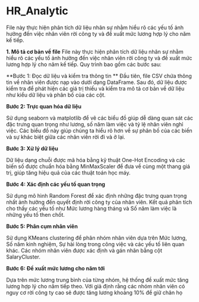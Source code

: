 # HR_Analytic
File này thực hiện phân tích dữ liệu nhân sự nhằm hiểu rõ các yếu tố ảnh hưởng đến việc nhân viên rời công ty và đề xuất mức lương hợp lý cho năm kế tiếp.

**1. Mô tả cơ bản về file**
File này thực hiện phân tích dữ liệu nhân sự nhằm hiểu rõ các yếu tố ảnh hưởng đến việc nhân viên rời công ty và đề xuất mức lương hợp lý cho năm kế tiếp. Quy trình bao gồm các bước sau:

**Bước 1: Đọc dữ liệu và kiểm tra thông tin
**
Đầu tiên, file CSV chứa thông tin về nhân viên được nạp vào dưới dạng DataFrame. Sau đó, dữ liệu được kiểm tra để phát hiện các giá trị thiếu và kiểm tra mô tả cơ bản về dữ liệu như kiểu dữ liệu và phân bố của các cột.

**Bước 2: Trực quan hóa dữ liệu**

Sử dụng seaborn và matplotlib để vẽ các biểu đồ giúp dễ dàng quan sát các đặc trưng quan trọng như lương, số năm làm việc và tỷ lệ nhân viên nghỉ việc. Các biểu đồ này giúp chúng ta hiểu rõ hơn về sự phân bố của các biến và sự khác biệt giữa các nhân viên rời đi và ở lại.

**Bước 3: Xử lý dữ liệu**

Dữ liệu dạng chuỗi được mã hóa bằng kỹ thuật One-Hot Encoding và các biến số được chuẩn hóa bằng MinMaxScaler để đưa về cùng một thang giá trị, giúp tăng hiệu quả của các thuật toán học máy.

**Bước 4: Xác định các yếu tố quan trọng**

Sử dụng mô hình Random Forest để xác định những đặc trưng quan trọng nhất ảnh hưởng đến quyết định rời công ty của nhân viên. Kết quả phân tích cho thấy các yếu tố như Mức lương hàng tháng và Số năm làm việc là những yếu tố then chốt.

**Bước 5: Phân cụm nhân viên**

Sử dụng KMeans clustering để phân nhóm nhân viên dựa trên Mức lương, Số năm kinh nghiệm, Sự hài lòng trong công việc và các yếu tố liên quan khác. Các nhóm nhân viên được xác định và gán nhãn bằng cột SalaryCluster.

**Bước 6: Đề xuất mức lương cho năm tới**

Dựa trên mức lương trung bình của từng nhóm, hệ thống đề xuất mức tăng lương hợp lý cho năm tiếp theo. Với giả định rằng các nhóm nhân viên có nguy cơ rời công ty cao sẽ được tăng lương khoảng 10% để giữ chân họ
